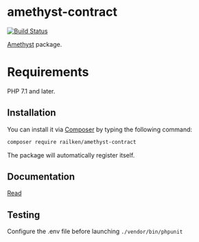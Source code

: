 # amethyst-contract

[![Build Status](https://travis-ci.org/railken/amethyst-contract.svg?branch=master)](https://travis-ci.org/railken/amethyst-contract)

[Amethyst](https://github.com/railken/amethyst) package.

# Requirements

PHP 7.1 and later.

## Installation

You can install it via [Composer](https://getcomposer.org/) by typing the following command:

```bash
composer require railken/amethyst-contract
```

The package will automatically register itself.

## Documentation

[Read](docs/index.md)

## Testing

Configure the .env file before launching `./vendor/bin/phpunit`
